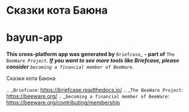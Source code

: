 Сказки кота Баюна
=================

# bayun-app

**This cross-platform app was generated by** `Briefcase`_ **- part of**
`The BeeWare Project`_. **If you want to see more tools like Briefcase, please
consider** `becoming a financial member of BeeWare`_.

Сказки кота Баюна

.. _`Briefcase`: https://briefcase.readthedocs.io/
.. _`The BeeWare Project`: https://beeware.org/
.. _`becoming a financial member of BeeWare`: https://beeware.org/contributing/membership
